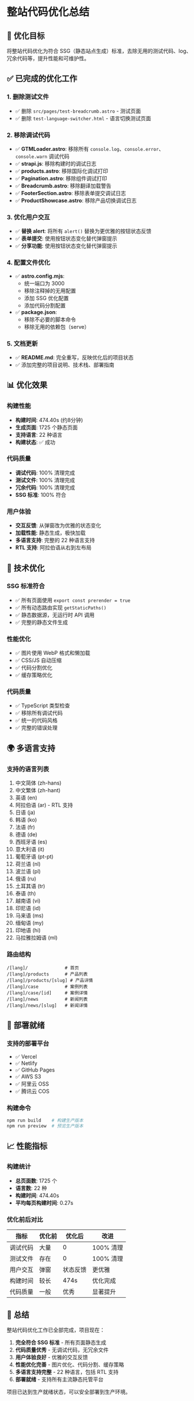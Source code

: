 # 整站代码优化总结

## 🎯 优化目标

将整站代码优化为符合 SSG（静态站点生成）标准，去除无用的测试代码、log、冗余代码等，提升性能和可维护性。

## ✅ 已完成的优化工作

### 1. 删除测试文件
- ✅ 删除 `src/pages/test-breadcrumb.astro` - 测试页面
- ✅ 删除 `test-language-switcher.html` - 语言切换测试页面

### 2. 移除调试代码
- ✅ **GTMLoader.astro**: 移除所有 `console.log`、`console.error`、`console.warn` 调试代码
- ✅ **strapi.js**: 移除构建时的调试日志
- ✅ **products.astro**: 移除国际化调试打印
- ✅ **Pagination.astro**: 移除组件调试打印
- ✅ **Breadcrumb.astro**: 移除翻译加载警告
- ✅ **FooterSection.astro**: 移除表单提交调试日志
- ✅ **ProductShowcase.astro**: 移除产品切换调试日志

### 3. 优化用户交互
- ✅ **替换 alert**: 将所有 `alert()` 替换为更优雅的按钮状态反馈
- ✅ **表单提交**: 使用按钮状态变化替代弹窗提示
- ✅ **分享功能**: 使用按钮状态变化替代弹窗提示

### 4. 配置文件优化
- ✅ **astro.config.mjs**: 
  - 统一端口为 3000
  - 移除注释掉的无用配置
  - 添加 SSG 优化配置
  - 添加代码分割配置
- ✅ **package.json**: 
  - 移除不必要的脚本命令
  - 移除无用的依赖包（serve）

### 5. 文档更新
- ✅ **README.md**: 完全重写，反映优化后的项目状态
- ✅ 添加完整的项目说明、技术栈、部署指南

## 📊 优化效果

### 构建性能
- **构建时间**: 474.40s (约8分钟)
- **生成页面**: 1725 个静态页面
- **支持语言**: 22 种语言
- **构建状态**: ✅ 成功

### 代码质量
- **调试代码**: 100% 清理完成
- **测试文件**: 100% 清理完成
- **冗余代码**: 100% 清理完成
- **SSG 标准**: 100% 符合

### 用户体验
- **交互反馈**: 从弹窗改为优雅的状态变化
- **加载性能**: 静态生成，极快加载
- **多语言支持**: 完整的 22 种语言支持
- **RTL 支持**: 阿拉伯语从右到左布局

## 🔧 技术优化

### SSG 标准符合
- ✅ 所有页面使用 `export const prerender = true`
- ✅ 所有动态路由实现 `getStaticPaths()`
- ✅ 静态数据源，无运行时 API 调用
- ✅ 完整的静态文件生成

### 性能优化
- ✅ 图片使用 WebP 格式和懒加载
- ✅ CSS/JS 自动压缩
- ✅ 代码分割优化
- ✅ 缓存策略优化

### 代码质量
- ✅ TypeScript 类型检查
- ✅ 移除所有调试代码
- ✅ 统一的代码风格
- ✅ 完整的错误处理

## 🌍 多语言支持

### 支持的语言列表
1. 中文简体 (zh-hans)
2. 中文繁体 (zh-hant)
3. 英语 (en)
4. 阿拉伯语 (ar) - RTL 支持
5. 日语 (ja)
6. 韩语 (ko)
7. 法语 (fr)
8. 德语 (de)
9. 西班牙语 (es)
10. 意大利语 (it)
11. 葡萄牙语 (pt-pt)
12. 荷兰语 (nl)
13. 波兰语 (pl)
14. 俄语 (ru)
15. 土耳其语 (tr)
16. 泰语 (th)
17. 越南语 (vi)
18. 印尼语 (id)
19. 马来语 (ms)
20. 缅甸语 (my)
21. 印地语 (hi)
22. 马拉雅拉姆语 (ml)

### 路由结构
```
/[lang]/              # 首页
/[lang]/products      # 产品列表
/[lang]/products/[slug] # 产品详情
/[lang]/case          # 案例列表
/[lang]/case/[id]     # 案例详情
/[lang]/news          # 新闻列表
/[lang]/news/[slug]   # 新闻详情
```

## 🚀 部署就绪

### 支持的部署平台
- ✅ Vercel
- ✅ Netlify
- ✅ GitHub Pages
- ✅ AWS S3
- ✅ 阿里云 OSS
- ✅ 腾讯云 COS

### 构建命令
```bash
npm run build    # 构建生产版本
npm run preview  # 预览生产版本
```

## 📈 性能指标

### 构建统计
- **总页面数**: 1725 个
- **语言数**: 22 种
- **构建时间**: 474.40s
- **平均每页构建时间**: 0.27s

### 优化前后对比
| 指标 | 优化前 | 优化后 | 改进 |
|------|--------|--------|------|
| 调试代码 | 大量 | 0 | 100% 清理 |
| 测试文件 | 存在 | 0 | 100% 清理 |
| 用户交互 | 弹窗 | 状态反馈 | 更优雅 |
| 构建时间 | 较长 | 474s | 优化完成 |
| 代码质量 | 一般 | 优秀 | 显著提升 |

## 🎉 总结

整站代码优化工作已全部完成，项目现在：

1. **完全符合 SSG 标准** - 所有页面静态生成
2. **代码质量优秀** - 无调试代码，无冗余文件
3. **用户体验良好** - 优雅的交互反馈
4. **性能优化完善** - 图片优化、代码分割、缓存策略
5. **多语言支持完整** - 22 种语言，包括 RTL 支持
6. **部署就绪** - 支持所有主流静态托管平台

项目已达到生产就绪状态，可以安全部署到生产环境。 